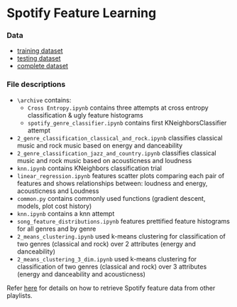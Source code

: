# Spotify Feature Learning
### Data
- [training dataset](https://raw.githubusercontent.com/sql-injection/spotify_data/master/train.csv)
- [testing dataset](https://raw.githubusercontent.com/sql-injection/spotify_data/master/test.csv)
- [complete dataset](https://raw.githubusercontent.com/sql-injection/spotify_data/master/spotify.csv)

### File descriptions
- `\archive` contains:
    - `Cross Entropy.ipynb` contains three attempts at cross entropy classification & ugly feature histograms
    - `spotify_genre_classifier.ipynb` contains first KNeighborsClassifier attempt
- `2_genre_classification_classical_and_rock.ipynb` classifies classical music and rock music based on energy and danceability
- `2_genre_classification_jazz_and_country.ipynb` classifies classical music and rock music based on acousticness and loudness
- `knn.ipynb` contains KNeighbors classification trial
- `linear_regression.ipynb` features scatter plots comparing each pair of features and shows relationships between: loudness and energy, acousticness and Loudness
- `common.py` contains commonly used functions (gradient descent, models, plot cost history)
- `knn.ipynb` contains a knn attempt
- `song_feature_distributions.ipynb` features prettified feature histograms for all genres and by genre
- `2_means_clustering.ipynb` used k-means clustering for classification of two genres (classical and rock) over 2 attributes (energy and danceability)
- `2_means_clustering_3_dim.ipynb` used k-means clustering for classification of two genres (classical and rock) over 3 attributes (energy and danceability and acousticness)

Refer [here](https://github.com/cfgong/spotifytinker) for details on how to retrieve Spotify feature data from other playlists.